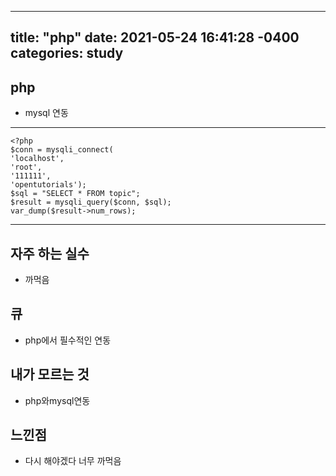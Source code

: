  ---
title: "php"
date: 2021-05-24 16:41:28 -0400
categories: study
---
  ## php
  - mysql 연동
  ---
  ```
  <?php
  $conn = mysqli_connect(
  'localhost',
  'root',
  '111111',
  'opentutorials');
  $sql = "SELECT * FROM topic";
  $result = mysqli_query($conn, $sql);
  var_dump($result->num_rows);
  ```
  ---

## 자주 하는 실수
  - 까먹음
## 큐
  - php에서 필수적인 연동
## 내가 모르는 것
  - php와mysql연동
## 느낀점
  - 다시 해야겠다 너무 까먹음
